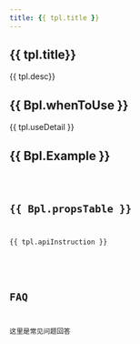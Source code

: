 ```yaml
---
title: {{ tpl.title }}
---
```


## {{ tpl.title}}

{{ tpl.desc}}

## {{ Bpl.whenToUse }}

{{ tpl.useDetail }}

## {{ Bpl.Example }}

<code src="./demo1.tsx" title="{{tpl.title1}}" desc="{{tpl.desc1}}">

## {{ Bpl.propsTable }}

{{ tpl.apiInstruction }}

<API hideTitle src="../interface.tsx"/>

## FAQ

这里是常见问题回答
